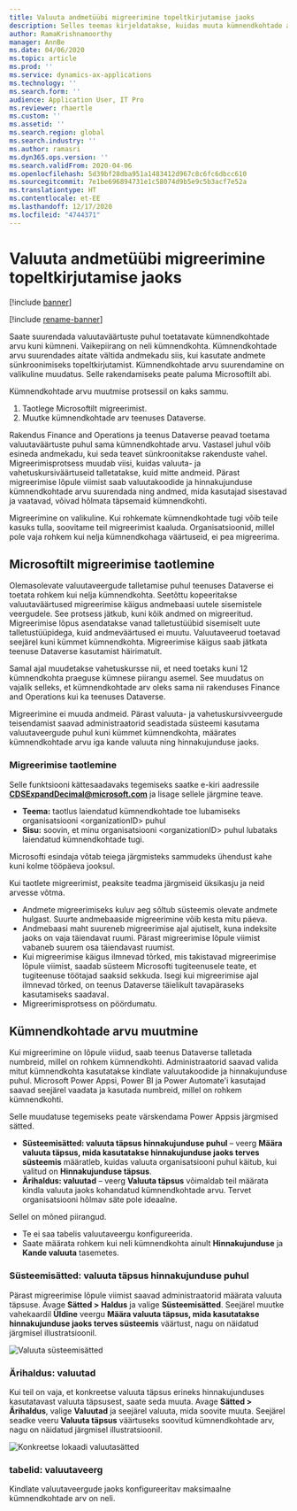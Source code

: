 ```yaml
---
title: Valuuta andmetüübi migreerimine topeltkirjutamise jaoks
description: Selles teemas kirjeldatakse, kuidas muuta kümnendkohtade arvu, mida topeltkirjutamine valuuta puhul toetab.
author: RamaKrishnamoorthy
manager: AnnBe
ms.date: 04/06/2020
ms.topic: article
ms.prod: ''
ms.service: dynamics-ax-applications
ms.technology: ''
ms.search.form: ''
audience: Application User, IT Pro
ms.reviewer: rhaertle
ms.custom: ''
ms.assetid: ''
ms.search.region: global
ms.search.industry: ''
ms.author: ramasri
ms.dyn365.ops.version: ''
ms.search.validFrom: 2020-04-06
ms.openlocfilehash: 5d39bf28dba951a1483412d967c8c6fc6dbcc610
ms.sourcegitcommit: 7e1be696894731e1c58074d9b5e9c5b3acf7e52a
ms.translationtype: HT
ms.contentlocale: et-EE
ms.lasthandoff: 12/17/2020
ms.locfileid: "4744371"
---
```

# <a name="currency-data-type-migration-for-dual-write"></a>Valuuta andmetüübi migreerimine topeltkirjutamise jaoks

[!include [banner](../../includes/banner.md)]

[!include [rename-banner](~/includes/cc-data-platform-banner.md)]

Saate suurendada valuutaväärtuste puhul toetatavate kümnendkohtade arvu kuni kümneni. Vaikepiirang on neli kümnendkohta. Kümnendkohtade arvu suurendades aitate vältida andmekadu siis, kui kasutate andmete sünkroonimiseks topeltkirjutamist. Kümnendkohtade arvu suurendamine on valikuline muudatus. Selle rakendamiseks peate paluma Microsoftilt abi.

Kümnendkohtade arvu muutmise protsessil on kaks sammu.

1. Taotlege Microsoftilt migreerimist.
2. Muutke kümnendkohtade arv teenuses Dataverse.

Rakendus Finance and Operations ja teenus Dataverse peavad toetama valuutaväärtuste puhul sama kümnendkohtade arvu. Vastasel juhul võib esineda andmekadu, kui seda teavet sünkroonitakse rakenduste vahel. Migreerimisprotsess muudab viisi, kuidas valuuta- ja vahetuskursiväärtuseid talletatakse, kuid mitte andmeid. Pärast migreerimise lõpule viimist saab valuutakoodide ja hinnakujunduse kümnendkohtade arvu suurendada ning andmed, mida kasutajad sisestavad ja vaatavad, võivad hõlmata täpsemaid kümnendkohti.

Migreerimine on valikuline. Kui rohkemate kümnendkohtade tugi võib teile kasuks tulla, soovitame teil migreerimist kaaluda. Organisatsioonid, millel pole vaja rohkem kui nelja kümnendkohaga väärtuseid, ei pea migreerima.

## <a name="requesting-migration-from-microsoft"></a>Microsoftilt migreerimise taotlemine

Olemasolevate valuutaveergude talletamise puhul teenuses Dataverse ei toetata rohkem kui nelja kümnendkohta. Seetõttu kopeeritakse valuutaväärtused migreerimise käigus andmebaasi uutele sisemistele veergudele. See protsess jätkub, kuni kõik andmed on migreeritud. Migreerimise lõpus asendatakse vanad talletustüübid sisemiselt uute talletustüüpidega, kuid andmeväärtused ei muutu. Valuutaveerud toetavad seejärel kuni kümmet kümnendkohta. Migreerimise käigus saab jätkata teenuse Dataverse kasutamist häirimatult.

Samal ajal muudetakse vahetuskursse nii, et need toetaks kuni 12 kümnendkohta praeguse kümnese piirangu asemel. See muudatus on vajalik selleks, et kümnendkohtade arv oleks sama nii rakenduses Finance and Operations kui ka teenuses Dataverse.

Migreerimine ei muuda andmeid. Pärast valuuta- ja vahetuskursivveergude teisendamist saavad administraatorid seadistada süsteemi kasutama valuutaveergude puhul kuni kümmet kümnendkohta, määrates kümnendkohtade arvu iga kande valuuta ning hinnakujunduse jaoks.

### <a name="request-a-migration"></a>Migreerimise taotlemine

Selle funktsiooni kättesaadavaks tegemiseks saatke e-kiri aadressile **CDSExpandDecimal@microsoft.com** ja lisage sellele järgmine teave.

+ **Teema:** taotlus laiendatud kümnendkohtade toe lubamiseks organisatsiooni \<organizationID\> puhul
+ **Sisu:** soovin, et minu organisatsiooni \<organizationID\> puhul lubataks laiendatud kümnendkohtade tugi.

Microsofti esindaja võtab teiega järgmisteks sammudeks ühendust kahe kuni kolme tööpäeva jooksul.

Kui taotlete migreerimist, peaksite teadma järgmiseid üksikasju ja neid arvesse võtma.

+ Andmete migreerimiseks kuluv aeg sõltub süsteemis olevate andmete hulgast. Suurte andmebaaside migreerimine võib kesta mitu päeva.
+ Andmebaasi maht suureneb migreerimise ajal ajutiselt, kuna indeksite jaoks on vaja täiendavat ruumi. Pärast migreerimise lõpule viimist vabaneb suurem osa täiendavast ruumist.
+ Kui migreerimise käigus ilmnevad tõrked, mis takistavad migreerimise lõpule viimist, saadab süsteem Microsofti tugiteenusele teate, et tugiteenuse töötajad saaksid sekkuda. Isegi kui migreerimise ajal ilmnevad tõrked, on teenus Dataverse täielikult tavapäraseks kasutamiseks saadaval.
+ Migreerimisprotsess on pöördumatu.

## <a name="changing-the-number-of-decimal-places"></a>Kümnendkohtade arvu muutmine

Kui migreerimine on lõpule viidud, saab teenus Dataverse talletada numbreid, millel on rohkem kümnendkohti. Administraatorid saavad valida mitut kümnendkohta kasutatakse kindlate valuutakoodide ja hinnakujunduse puhul. Microsoft Power Appsi, Power BI ja Power Automate'i kasutajad saavad seejärel vaadata ja kasutada numbreid, millel on rohkem kümnendkohti.

Selle muudatuse tegemiseks peate värskendama Power Appsis järgmised sätted.

+ **Süsteemisätted: valuuta täpsus hinnakujunduse puhul** – veerg **Määra valuuta täpsus, mida kasutatakse hinnakujunduse jaoks terves süsteemis** määratleb, kuidas valuuta organisatsiooni puhul käitub, kui valitud on **Hinnakujunduse täpsus**.
+ **Ärihaldus: valuutad** – veerg **Valuuta täpsus** võimaldab teil määrata kindla valuuta jaoks kohandatud kümnendkohtade arvu. Tervet organisatsiooni hõlmav säte pole ideaalne.

Sellel on mõned piirangud.

+ Te ei saa tabelis valuutaveergu konfigureerida.
+ Saate määrata rohkem kui neli kümnendkohta ainult **Hinnakujunduse** ja **Kande valuuta** tasemetes.

### <a name="system-settings-currency-precision-for-pricing"></a>Süsteemisätted: valuuta täpsus hinnakujunduse puhul

Pärast migreerimise lõpule viimist saavad administraatorid määrata valuuta täpsuse. Avage **Sätted \> Haldus** ja valige **Süsteemisätted**. Seejärel muutke vahekaardil **Üldine** veergu **Määra valuuta täpsus, mida kasutatakse hinnakujunduse jaoks terves süsteemis** väärtust, nagu on näidatud järgmisel illustratsioonil.

![Valuuta süsteemisätted](media/currency-system-settings.png)

### <a name="business-management-currencies"></a>Ärihaldus: valuutad

Kui teil on vaja, et konkreetse valuuta täpsus erineks hinnakujunduses kasutatavast valuuta täpsusest, saate seda muuta. Avage **Sätted \> Ärihaldus**, valige **Valuutad** ja seejärel valuuta, mida soovite muuta. Seejärel seadke veeru **Valuuta täpsus** väärtuseks soovitud kümnendkohtade arv, nagu on näidatud järgmisel illustratsioonil.

![Konkreetse lokaadi valuutasätted](media/specific-currency.png)

### <a name="tables-currency-column"></a>tabelid: valuutaveerg

Kindlate valuutaveergude jaoks konfigureeritav maksimaalne kümnendkohtade arv on neli.
